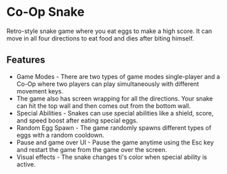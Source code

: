 
# Co-Op Snake

Retro-style snake game where you eat eggs to make a high score. It can move in all four directions to eat food and dies after biting himself.

## Features
- Game Modes - There are two types of game modes single-player and a Co-Op where two players can play simultaneously with different movement keys. 
- The game also has screen wrapping for all the directions. Your snake can hit the top wall and then comes out from the bottom wall.
- Special Abilities - Snakes can use special abilities like a shield, score, and speed boost after eating special eggs. 
- Random Egg Spawn - The game randomly spawns different types of eggs with a random cooldown.
- Pause and game over UI - Pause the game anytime using the Esc key and restart the game from the game over the screen.
- Visual effects - The snake changes ti's color when special ability is active.
